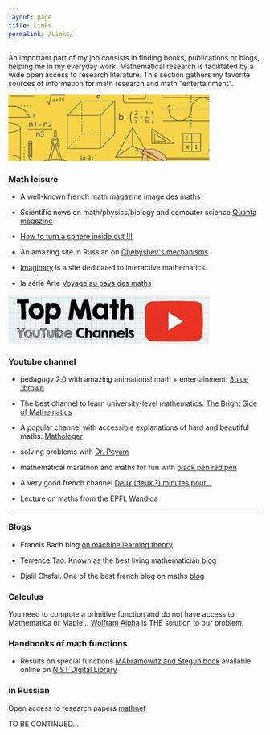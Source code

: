 ```yaml
---
layout: page
title: Links
permalink: /Links/
---
```



An important part of my job consists in finding books, publications or blogs, helping me in my everyday work. Mathematical research is facilitated by a wide open access to research literature. This section gathers my favorite sources of information for math research and math "entertainment".

<img src="https://github.com/vincentrunge/vincentrunge.github.io/blob/master/images/recreation.png" width="400">


### <a name="mathL"></a>Math leisure

- A well-known french math magazine [image des maths](http://images.math.cnrs.fr/) 

- Scientific news on math/physics/biology and computer science [Quanta magazine](http://www.quantamagazine.org/)

- [How to turn a sphere inside out !!!](https://www.youtube.com/watch?v=OI-To1eUtuU&t=673s)
 
- An amazing site in Russian on [Chebyshev's mechanisms](http://www.tcheb.ru/) 
 
- [Imaginary](https://imaginary.org/) is a site dedicated to interactive mathematics. 

- la série Arte [Voyage au pays des maths](https://www.youtube.com/watch?v=wS1Tsj_fl5o&list=PLCwXWOyIR22veT31gK5JwmqxuVc0Uoy8a)

<img src="https://github.com/vincentrunge/vincentrunge.github.io/blob/master/images/youtub.png" width="400">

### <a name="Youtube"></a>Youtube channel
  
- pedagogy 2.0 with amazing animations! math + entertainment: [3blue 1brown](https://www.youtube.com/@3blue1brown)

- The best channel to learn university-level mathematics: [The Bright Side of Mathematics](https://www.youtube.com/@brightsideofmaths)

- A popular channel with accessible explanations of hard and beautiful maths: [Mathologer](https://www.youtube.com/channel/UC1_uAIS3r8Vu6JjXWvastJ)

- solving problems with [Dr. Peyam](https://www.youtube.com/@drpeyam)

- mathematical marathon and maths for fun with [black pen red pen](https://www.youtube.com/@blackpenredpen)
 
- A very good french channel [Deux (deux ?) minutes pour...](https://www.youtube.com/watch?v=uazPP0ny3XQ&list=PLlrxd3f47yy2mvLivlFU1a9ukoG8-Dkvs)

- Lecture on maths from the EPFL [Wandida](https://www.youtube.com/user/TheWandida/playlists)


--- 

### <a name="blogs"></a>Blogs

- Francis Bach blog [on machine learning theory](https://francisbach.com)

- Terrence Tao. Known as the best living mathematician [blog](https://terrytao.wordpress.com/)

- Djalil Chafai. One of the best french blog on maths [blog](http://djalil.chafai.net/blog/)


### <a name="Calculus"></a>Calculus

You need to compute a primitive function and do not have access to Mathematica or Maple... [Wolfram Alpha](http://www.wolframalpha.com/) is THE solution to our problem.


### <a name="handbooks"></a>Handbooks of math functions

- Results on special functions [MAbramowitz and Stegun book]([http://people.math.sfu.ca/~cbm/aands/subj.htm](https://en.wikipedia.org/wiki/Abramowitz_and_Stegun)) available online on [NIST Digital Library](http://dlmf.nist.gov/)



### <a name="inRussian"></a>in Russian

Open access to research papers [mathnet](http://www.mathnet.ru/index.phtml/?option_lang=rus)


TO BE CONTINUED...

<!---

Math life

http://www.ihp.fr/fr/calendar
https://www.cirm-math.fr/
https://www.mfo.de/

Films

http://analysis-situs.math.cnrs.fr/#

-->
